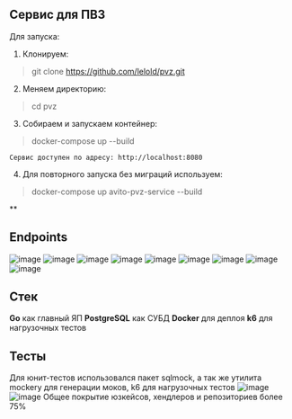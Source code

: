 ## **Сервис для ПВЗ**
Для запуска:
1) Клонируем: 

> git clone https://github.com/lelold/pvz.git

2) Меняем директорию:

> cd pvz
3) Собираем и запускаем контейнер:
> docker-compose up --build

	Сервис доступен по адресу: http://localhost:8080
4) Для повторного запуска без миграций используем:

> docker-compose up avito-pvz-service --build

**

## Endpoints

![image](https://github.com/user-attachments/assets/074781ac-1600-4596-8b36-923816bbb9f3)
![image](https://github.com/user-attachments/assets/4aeddc54-7d70-440a-9137-0ed1f04835b8)
![image](https://github.com/user-attachments/assets/dc585939-b891-40e2-a1ca-3bd756fe7268)
![image](https://github.com/user-attachments/assets/2e6280bc-3163-4748-862e-69148e62d97b)
![image](https://github.com/user-attachments/assets/1d842d9c-8866-4389-8afb-cbe9e8b2f424)
![image](https://github.com/user-attachments/assets/511b4776-5190-40b8-a540-041c005d0deb) 
![image](https://github.com/user-attachments/assets/df6e615d-5c11-4538-89bd-a0550b05b5ff)
![image](https://github.com/user-attachments/assets/18b3a691-c04c-4ef8-a1fa-23b562871cab)
![image](https://github.com/user-attachments/assets/0c6006b2-cd97-4de7-8b53-be1d98c2af9c)


## Стек
**Go** как главный ЯП
**PostgreSQL**  как СУБД
**Docker** для деплоя
**k6** для нагрузочных тестов

## Тесты
Для юнит-тестов использовался пакет sqlmock, а так же утилита mockery для генерации моков, k6 для нагрузочных тестов
![image](https://github.com/user-attachments/assets/b152ab62-fe0a-4a52-b9f7-d058119ebe3d)
![image](https://github.com/user-attachments/assets/a8ea6bdf-78bf-43fc-baaf-aea3642dda31)
Общее покрытие юзкейсов, хендлеров и репозиториев более 75%

